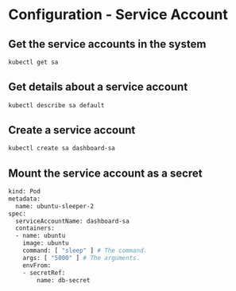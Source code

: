 # Configuration - Service Account

## Get the service accounts in the system

```bash
kubectl get sa
```

## Get details about a service account

```bash
kubectl describe sa default
```

## Create a service account

```bash
kubectl create sa dashboard-sa
```

## Mount the service account as a secret

```bash
kind: Pod
metadata:
  name: ubuntu-sleeper-2
spec:
  serviceAccountName: dashboard-sa
  containers:
  - name: ubuntu
    image: ubuntu
    command: [ "sleep" ] # The command.
    args: [ "5000" ] # The arguments.
    envFrom:
    - secretRef:
        name: db-secret
```
